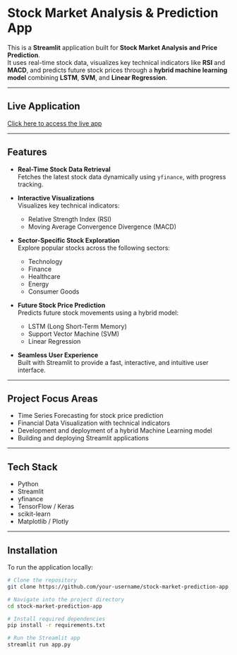 # Stock Market Analysis & Prediction App

This is a **Streamlit** application built for **Stock Market Analysis and Price Prediction**.  
It uses real-time stock data, visualizes key technical indicators like **RSI** and **MACD**, and predicts future stock prices through a **hybrid machine learning model** combining **LSTM**, **SVM**, and **Linear Regression**.

---

## Live Application

[Click here to access the live app](https://stock-market-prediction-algorithm-chaitanya.streamlit.app)

---

## Features

- **Real-Time Stock Data Retrieval**  
  Fetches the latest stock data dynamically using `yfinance`, with progress tracking.

- **Interactive Visualizations**  
  Visualizes key technical indicators:
  - Relative Strength Index (RSI)
  - Moving Average Convergence Divergence (MACD)

- **Sector-Specific Stock Exploration**  
  Explore popular stocks across the following sectors:
  - Technology
  - Finance
  - Healthcare
  - Energy
  - Consumer Goods

- **Future Stock Price Prediction**  
  Predicts future stock movements using a hybrid model:
  - LSTM (Long Short-Term Memory)
  - Support Vector Machine (SVM)
  - Linear Regression

- **Seamless User Experience**  
  Built with Streamlit to provide a fast, interactive, and intuitive user interface.

---

## Project Focus Areas

- Time Series Forecasting for stock price prediction
- Financial Data Visualization with technical indicators
- Development and deployment of a hybrid Machine Learning model
- Building and deploying Streamlit applications

---

## Tech Stack

- Python
- Streamlit
- yfinance
- TensorFlow / Keras
- scikit-learn
- Matplotlib / Plotly

---

## Installation

To run the application locally:

```bash
# Clone the repository
git clone https://github.com/your-username/stock-market-prediction-app.git

# Navigate into the project directory
cd stock-market-prediction-app

# Install required dependencies
pip install -r requirements.txt

# Run the Streamlit app
streamlit run app.py
```

